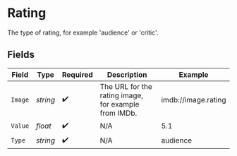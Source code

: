 # Rating

The type of rating, for example 'audience' or 'critic'.


## Fields

| Field                                                | Type                                                 | Required                                             | Description                                          | Example                                              |
| ---------------------------------------------------- | ---------------------------------------------------- | ---------------------------------------------------- | ---------------------------------------------------- | ---------------------------------------------------- |
| `Image`                                              | *string*                                             | :heavy_check_mark:                                   | The URL for the rating image, for example from IMDb. | imdb://image.rating                                  |
| `Value`                                              | *float*                                              | :heavy_check_mark:                                   | N/A                                                  | 5.1                                                  |
| `Type`                                               | *string*                                             | :heavy_check_mark:                                   | N/A                                                  | audience                                             |